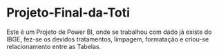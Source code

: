 # Projeto-Final-da-Toti
Este é um Projeto de Power BI, onde se trabalhou com dado já existe do IBGE, fez-se os devidos tratamentos, limpagem, formatação e criou-se relacionamento entre as Tabelas.
